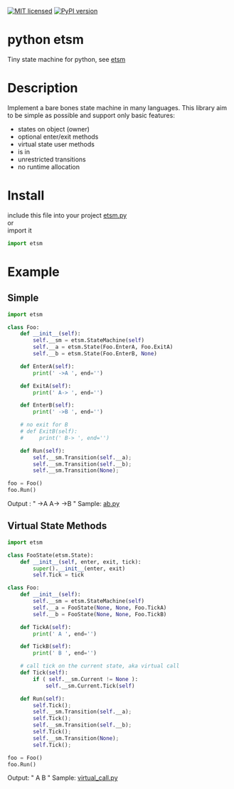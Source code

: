 [![MIT licensed](https://img.shields.io/badge/license-MIT-blue.svg)](LICENSE)
[![PyPI version](https://badge.fury.io/py/etsm.svg)](https://badge.fury.io/py/etsm)

# python etsm
Tiny state machine for python, see [etsm](https://github.com/ethiffeault/etsm)

# Description
Implement a bare bones state machine in many languages. This library aim to be simple as possible and support only basic features: 

- states on object (owner)
- optional enter/exit methods
- virtual state user methods
- is in
- unrestricted transitions
- no runtime allocation

# Install
include this file into your project [etsm.py](https://github.com/ethiffeault/etsm/blob/main/python/etsm/src/etsm.py)\
or\
import it
```python
import etsm
```

# Example

## Simple

```python
import etsm

class Foo:
    def __init__(self):
        self.__sm = etsm.StateMachine(self)
        self.__a = etsm.State(Foo.EnterA, Foo.ExitA)
        self.__b = etsm.State(Foo.EnterB, None)

    def EnterA(self):
        print(' ->A ', end='')

    def ExitA(self):
        print(' A-> ', end='')

    def EnterB(self):
        print(' ->B ', end='')

    # no exit for B
    # def ExitB(self):
    #     print(' B-> ', end='')

    def Run(self):
        self.__sm.Transition(self.__a);
        self.__sm.Transition(self.__b);
        self.__sm.Transition(None);

foo = Foo()
foo.Run()
```
Output : " ->A  A->  ->B "
Sample: [ab.py](https://github.com/ethiffeault/etsm/blob/main/python/sample/ab.py)

## Virtual State Methods

```python
import etsm

class FooState(etsm.State):
    def __init__(self, enter, exit, tick):
        super().__init__(enter, exit)
        self.Tick = tick

class Foo:
    def __init__(self):
        self.__sm = etsm.StateMachine(self)
        self.__a = FooState(None, None, Foo.TickA)
        self.__b = FooState(None, None, Foo.TickB)

    def TickA(self):
        print(' A ', end='')

    def TickB(self):
        print(' B ', end='')

    # call tick on the current state, aka virtual call
    def Tick(self):
        if ( self.__sm.Current != None ):
            self.__sm.Current.Tick(self)

    def Run(self):
        self.Tick();
        self.__sm.Transition(self.__a);
        self.Tick();
        self.__sm.Transition(self.__b);
        self.Tick();
        self.__sm.Transition(None);
        self.Tick();

foo = Foo()
foo.Run()
```
Output: " A  B "
Sample: [virtual_call.py](https://github.com/ethiffeault/etsm/blob/main/python/sample/virtual_call.py)
